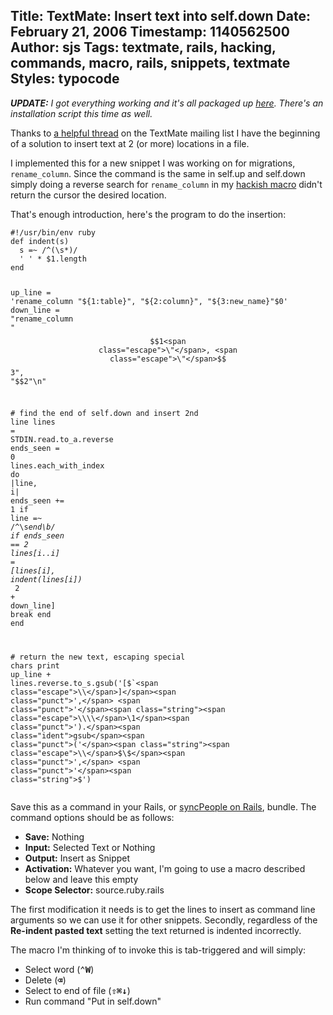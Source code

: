 Title: TextMate: Insert text into self.down
Date: February 21, 2006
Timestamp: 1140562500
Author: sjs
Tags: textmate, rails, hacking, commands, macro, rails, snippets, textmate
Styles: typocode
----

<p><em><strong>UPDATE:</strong> I got everything working and it's all packaged up <a href="2006.02.22-intelligent-migration-snippets-0.1-for-textmate">here</a>. There's an installation script this time as well.</em></p>

<p>Thanks to <a href="http://thread.gmane.org/gmane.editors.textmate.general/8520">a helpful thread</a> on the TextMate mailing list I have the beginning of a solution to insert text at 2 (or more) locations in a file.</p>


<p>I implemented this for a new snippet I was working on for migrations, <code>rename_column</code>. Since the command is the same in self.up and self.down simply doing a reverse search for <code>rename_column</code> in my <a href="2006.02.21-textmate-move-selection-to-self-down">hackish macro</a> didn't return the cursor the desired location.</p><p>That's enough introduction, here's the program to do the insertion:</p>


<div class="typocode"><pre><code class="typocode_ruby "><span class="comment">#!/usr/bin/env ruby</span>
<span class="keyword">def </span><span class="method">indent</span><span class="punct">(</span><span class="ident">s</span><span class="punct">)</span>
  <span class="ident">s</span> <span class="punct">=~</span> <span class="punct">/</span><span class="regex">^(<span class="escape">\s</span>*)</span><span class="punct">/</span>
  <span class="punct">'</span><span class="string"> </span><span class="punct">'</span> <span class="punct">*</span> <span class="global">$1</span><span class="punct">.</span><span class="ident">length</span>
<span class="keyword">end</span>

<span class="ident">up_line</span> <span class="punct">=</span> <span class="punct">'</span><span class="string">rename_column "${1:table}", "${2:column}", "${3:new_name}"$0</span><span class="punct">'</span>
<span class="ident">down_line</span> <span class="punct">=</span> <span class="punct">"</span><span class="string">rename_column <span class="escape">\"</span>$$1<span class="escape">\"</span>, <span class="escape">\"</span>$$3<span class="escape">\"</span>, <span class="escape">\"</span>$$2<span class="escape">\"\n</span></span><span class="punct">"</span>

<span class="comment"># find the end of self.down and insert 2nd line</span>
<span class="ident">lines</span> <span class="punct">=</span> <span class="constant">STDIN</span><span class="punct">.</span><span class="ident">read</span><span class="punct">.</span><span class="ident">to_a</span><span class="punct">.</span><span class="ident">reverse</span>
<span class="ident">ends_seen</span> <span class="punct">=</span> <span class="number">0</span>
<span class="ident">lines</span><span class="punct">.</span><span class="ident">each_with_index</span> <span class="keyword">do</span> <span class="punct">|</span><span class="ident">line</span><span class="punct">,</span> <span class="ident">i</span><span class="punct">|</span>
  <span class="ident">ends_seen</span> <span class="punct">+=</span> <span class="number">1</span>    <span class="keyword">if</span> <span class="ident">line</span> <span class="punct">=~</span> <span class="punct">/</span><span class="regex">^<span class="escape">\s</span>*end<span class="escape">\b</span></span><span class="punct">/</span>
  <span class="keyword">if</span> <span class="ident">ends_seen</span> <span class="punct">==</span> <span class="number">2</span>
    <span class="ident">lines</span><span class="punct">[</span><span class="ident">i</span><span class="punct">..</span><span class="ident">i</span><span class="punct">]</span> <span class="punct">=</span> <span class="punct">[</span><span class="ident">lines</span><span class="punct">[</span><span class="ident">i</span><span class="punct">],</span> <span class="ident">indent</span><span class="punct">(</span><span class="ident">lines</span><span class="punct">[</span><span class="ident">i</span><span class="punct">])</span> <span class="punct">*</span> <span class="number">2</span> <span class="punct">+</span> <span class="ident">down_line</span><span class="punct">]</span>
    <span class="keyword">break</span>
  <span class="keyword">end</span>
<span class="keyword">end</span>

<span class="comment"># return the new text, escaping special chars</span>
<span class="ident">print</span> <span class="ident">up_line</span> <span class="punct">+</span> <span class="ident">lines</span><span class="punct">.</span><span class="ident">reverse</span><span class="punct">.</span><span class="ident">to_s</span><span class="punct">.</span><span class="ident">gsub</span><span class="punct">('</span><span class="string">[$`<span class="escape">\\</span>]</span><span class="punct">',</span> <span class="punct">'</span><span class="string"><span class="escape">\\\\</span>\1</span><span class="punct">').</span><span class="ident">gsub</span><span class="punct">('</span><span class="string"><span class="escape">\\</span>$<span class="escape">\\</span>$</span><span class="punct">',</span> <span class="punct">'</span><span class="string">$</span><span class="punct">')</span></code></pre></div>

<p>Save this as a command in your Rails, or <a href="http://blog.inquirylabs.com/">syncPeople on Rails</a>, bundle. The command options should be as follows:</p>


<ul>
<li><strong>Save:</strong> Nothing</li>
	<li><strong>Input:</strong> Selected Text or Nothing</li>
	<li><strong>Output:</strong> Insert as Snippet</li>
	<li><strong>Activation:</strong> Whatever you want, I'm going to use a macro described below and leave this empty</li>
	<li><strong>Scope Selector:</strong> source.ruby.rails</li>
</ul>


<p>The first modification it needs is to get the lines to insert as command line arguments so we can use it for other snippets. Secondly, regardless of the <strong>Re-indent pasted text</strong> setting the text returned is indented incorrectly.</p>


The macro I'm thinking of to invoke this is tab-triggered and will simply:
<ul>
<li>Select word (<tt><strong>⌃W</strong></tt>)</li>
	<li>Delete (<tt><strong>⌫</strong></tt>)</li>
	<li>Select to end of file (<tt><strong>⇧⌘↓</strong></tt>)</li>
	<li>Run command "Put in self.down"</li>
</ul>

